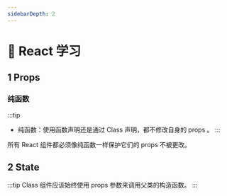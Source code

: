 ```yaml
---
sidebarDepth: 2
---
```


# 🍭 React 学习
## 1 Props
### 纯函数
:::tip
- 纯函数：使用函数声明还是通过 Class 声明，都不修改自身的 props 。
:::

所有 React 组件都必须像纯函数一样保护它们的 props 不被更改。

## 2 State
:::tip
Class 组件应该始终使用 props 参数来调用父类的构造函数。
:::
